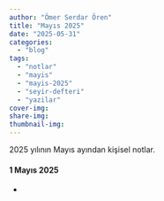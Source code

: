 ```yaml
---
author: "Ömer Serdar Ören"
title: "Mayıs 2025"
date: "2025-05-31"
categories: 
  - "blog"
tags: 
  - "notlar"
  - "mayis"
  - "mayis-2025"
  - "seyir-defteri"
  - "yazilar"
cover-img: 
share-img: 
thumbnail-img: 
---
```


2025 yılının Mayıs ayından kişisel notlar.

#### 1 Mayıs 2025

- 